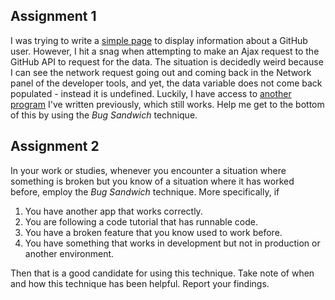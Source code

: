 ## Assignment 1

I was trying to write a [simple page](http://jsbin.com/malibayoha/edit?html,js,output) to display information about a GitHub user. However, I hit a snag when attempting to make an Ajax request to the GitHub API to request for the data. The situation is decidedly weird because I can see the network request going out and coming back in the Network panel of the developer tools, and yet, the data variable does not come back populated - instead it is undefined. Luckily, I have access to [another program](http://jsbin.com/dojiwugoma/edit?js,output) I've written previously, which still works. Help me get to the bottom of this by using the *Bug Sandwich* technique.

## Assignment 2

In your work or studies, whenever you encounter a situation where something is broken but you know of a situation where it has worked before, employ the *Bug Sandwich* technique. More specifically, if

1. You have another app that works correctly.
2. You are following a code tutorial that has runnable code.
3. You have a broken feature that you know used to work before.
4. You have something that works in development but not in production or another environment.

Then that is a good candidate for using this technique. Take note of when and how this technique has been helpful. Report your findings.